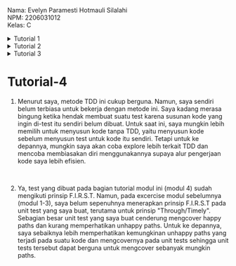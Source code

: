 Nama: Evelyn Paramesti Hotmauli Silalahi <br>
NPM: 2206031012 <br>
Kelas: C <br>

<details>
<summary>Tutorial 1</summary>

# Tutorial-1

### Reflection 1

Pada tutorial kali ini, beberapa prinsip coding standard yang sudah diterapkan antara lain clean code, git flow, dan testing. Prinsip clean code diterapkan dengan menggunakan penamaan variabel, function, dan class yang sesuai dengan fungsinya. Hal ini dilakukan agar nama-nama tersebut lebih mudah diingat dan dipahami. Alur pengerjaan tutorial juga dibantu dengan git flow, tiap fitur dikerjakan di branch git yang berbeda. Untuk menguji jalannya program, diterapkan unit testing dan functional testing.

Namun, beberapa prinsip seperti secure coding dan error handling belum diterapkan sepenuhnya. Program masih bisa dikembangkan dengan menambahkan validasi tipe data input. Selain itu, masih ada beberapa kasus yang kemungkinan menyebabkan error yang belum dihandle, seperti input nama kosong atau input dengan _hazardous character_.

### Reflection 2

1. Setelah membuat unit test, saya merasa bahwa kali ini saya dituntut untuk lebih memperhatikan detail atau bagian-bagian kecil pada program. Untuk suatu class, banyaknya unit test yang dibutuhkan tergantung dari banyaknya fungsi pada class tersebut. Untuk memferivikasi program, code coverage yang dibutuhkan adalah sekitar di atas 80%. Tetapi, code coverage tidak menjamin kesempurnaan program. Bahkan 100% code coverage pun belum tentu berarti program telah sempurna, karena bisa saja masih ada _unexpected scenario_ yang tidak disertakan saat testing.

2. Penambahan class tersebut akan mengurangi _cleanliness_ dari kode program karena terdapat duplikasi kode dengan set up yang tidak berbeda jauh sehingga kode menjadi kurang efisien. Fungsi pemeriksaan kuantitas produk dapat ditambahkan pada class yang sama dengan fungsi untuk create product, tidak perlu membuat class baru.

</details>

<details>
<summary>Tutorial 2</summary>

# Tutorial-2

### Reflection 1
Code quality issue: 
- *Unnecessary public modifier*. Terdapat method pada interface yang menggunakan modifier `public`. Penggunaan modifier ini dianggap _redundant_ karena secara interface memang bersifat public dan static secara implisit. Penggunaan modifier public tidak diperlukan untuk method interface sehingga saya mengubah modifier method tersebut menjadi default.

- *Only one method invocation is expected when testing runtime exceptions*
  Terdapat method pada unit test yang memeriksa runtime exception menggunakan lambda. Dalam method tersebut, ada kemungkinan terjadinya dua runtime exception. Akan lebih baik apabila lambda tersebut hanya menerima satu kemungkinan exception. Maka, saya mengubah susunan kodenya agar method ini hanya menerima satu kemungkinan exception.

- *Field dependency injection should be avoided*
  Terdapat kode instansiasi objek dengan injeksi dependensi @Autowired. Injeksi ini tidak disarankan karena membuat objek yang diinstansiasi memiliki state yang tidak valid dan proses testing akan menjadi cenderung lebih sulit. Dependensi pada objek tersebut akan menjadi tidak eksplisit ketika di-inject. Maka, saya menghapus injeksi @Autowired pada instansiasi objek tersebut sehingga instansiasi objek dapat dilakukan secara langsung.

### Reflection 2
Menurut saya, implementasi CI/CD pada github workflow di tutorial kali ini sudah memenuhi definisi Continuous Integration dan Continuous Deployment. Terdapat workflow pada `ci.yml` yang akan otomatis menjalankan unit tests menggunakan gradle sebagai tool setiap kali terdapat perubahan source code yang di-push ke repository. Workflow ini merupakan penerapan Continuous Integration. Selain itu, terdapat juga Dockerfile yang berisi workflow untuk secara otomatis melakukan deployment setiap kali terdapat push atau pull request pada branch utama. Workflow ini merupakan penerapan Continous Deployment. Terdapat pula workflow `pmd.yml` yang akan otomatis melakukan code scanning setiap kali ada event push di branch manapun. Otomatisasi dengan menggunakan script workflow ini merupakan implementasi CI/CD pada tutorial kali ini.  

</details>

<details>
<summary>Tutorial 3</summary>

# Tutorial-3

1. Explain what principles you apply to your project!

- SRP: prinsip ini menyatakan bahwa sebuah class hanya memiliki satu tanggungjawab. Pada tutorial ini, prinsip ini diterapkan dengan memisahkan `CarController` dan `ProductController` ke dalam dua file yang berbeda, kemudian menghilangkan inheritance dari `CarController` terhadap `ProductController`. Hal ini dilakukan agar setiap class fokus pada tanggungjawabnya masing-masing.
- OCP: prinsip ini menyatakan bahwa penambahan fitur atau behavior suatu modul dapat dilakukan tanpa harus memodifikasi kode yang sudah ada. Pada tutorial ini, apabila kita ingin menambahkan tipe model baru seperti misalnya `Motorcycle`, kita dapat menambahkan controller, repository, dan service baru untuk `Motorcycle` tanpa harus mengubah kode untuk `Car` dan `Product` yang sudah ada.
- LSP: prinsip ini menyatakan bahwa sebuah objek dari suatu subclass harus bisa menerapkan fungsionalitas yang sama dengan superclass nya. Pada tutorial kali ini, saya tidak menerapkan inheritance sehingga prinsip ini tidak perlu digunakan.
- ISP: prinsip ini menyatakan bahwa interface dibuat spesifik agar class yang ada hanya menerapkan interface yang diperlukan. Pada tutorial ini, interface service untuk car dan product dipisah dengan adanya `CarService.java` dan `ProductService.java`. Pemisahan ini dilakukan agar `CarServiceImpl` dapat meng-override method yang diperlukan/relevan saya, yaitu method pada `CarService`. `CarServiceImpl` tidak perlu mengimplementasikan `ProductService` yang tidak relevan dengan keperluannya terkait objek car.
- DIP: prinsip ini menyatakan bahwa _high-level modules_ sebaiknya tidak bergantung secara langsung terhadap _low-level modules_, dan keduanya seharusnya bergantung pada abstraksi. Pada tutorial ini, prinsip ini diterapkan dengan membuat class `CarController` bergantung pada interface `CarService`, bukan bergantung pada class `CarServiceImpl` secara langsung.

<br>

2. Explain the advantages of applying SOLID principles to your project with examples.
- Dengan SRP, kode akan lebih mudah untuk di-_maintain_ dan pencarian bug akan cenderung lebih mudah karena kode sudah terpisah menjadi bagian-bagian yang spesifik sesuai fungsinya masing-masing. Contohnya, pemisahan antara `CarController` dan `ProductController` akan memudahkan pencarian error apabila terdapat error pada salah satu controller.
- Dengan ISP, implementasi suatu interface akan lebih efisien karena suatu class hanya perlu meng-override method dari interface yang relevan saja. Contohnya adalah pemisahan `CarService` dan `ProductService` agar `CarServiceImpl` dapat meng-override method yang diperlukan/relevan saya, yaitu method pada `CarService` dan tidak perlu mengimplementasikan `ProductService` yang tidak relevan dengan keperluannya terkait objek car.
- Dengan DIP, kode akan menjadi lebih fleksibel karena abstraksi tidak bergantung pada detail. Contohnya, `CarController` bergantung pada `CarService` dan bukan bergantung pada `CarServiceImpl` secara langsung.

<br>

3. Explain the disadvantages of not applying SOLID principles to your project with examples.
- Tanpa SRP, kode akan cenderung lebih susah untuk di-_maintain_, pencarian error atau bug akan cenderung lebih sulit juga karena penempatan kode yang kurang spesifik. Contohnya, jika `CarController` digabung dengan `ProductController`, pencarian error pada salah satunya akan lebih sulit.
- Tanpa ISP, ada kemungkinan bahwa suatu class perlu meng-override method yang tidak relevan dari interface yang di-implement. Contohnya, jika `CarService` digabung dengan `ProductService`, maka `CarServiceImpl` juga perlu meng-override method-method pada `ProductService` yang tidak relevan dengan car.
- Tanpa DIP, suatu class akan terlalu bergantung pada implementasi konkrit dari class lainnya sehingga kode kurang fleksibel. Contohnya, jika `CarController` bergantung langsung pada `CarServiceImpl` dan bukan `CarService`, maka modifikasi atau perbaikan kode pada `CarController` dan `CarServiceImpl` menjadi kurang efisien.

</details>

# Tutorial-4

1. Menurut saya, metode TDD ini cukup berguna. Namun, saya sendiri belum terbiasa untuk bekerja dengan metode ini. Saya kadang merasa bingung ketika hendak membuat suatu test karena susunan kode yang ingin di-test itu sendiri belum dibuat. Untuk saat ini, saya mungkin lebih memilih untuk menyusun kode tanpa TDD, yaitu menyusun kode sebelum menyusun test untuk kode itu sendiri. Tetapi untuk ke depannya, mungkin saya akan coba explore lebih terkait TDD dan mencoba membiasakan diri menggunakannya supaya alur pengerjaan kode saya lebih efisien.

<br>

2. Ya, test yang dibuat pada bagian tutorial modul ini (modul 4) sudah mengikuti prinsip F.I.R.S.T. Namun, pada excercise modul sebelumnya (modul 1-3), saya belum sepenuhnya menerapkan prinsip F.I.R.S.T pada unit test yang saya buat, terutama untuk prinsip "Through/Timely". Sebagian besar unit test yang saya buat cenderung mengcover happy paths dan kurang memperhatikan unhappy paths. Untuk ke depannya, saya sebaiknya lebih memperhatikan kemungkinan unhappy paths yang terjadi pada suatu kode dan mengcovernya pada unit tests sehingga unit tests tersebut dapat berguna untuk mengcover sebanyak mungkin paths.











